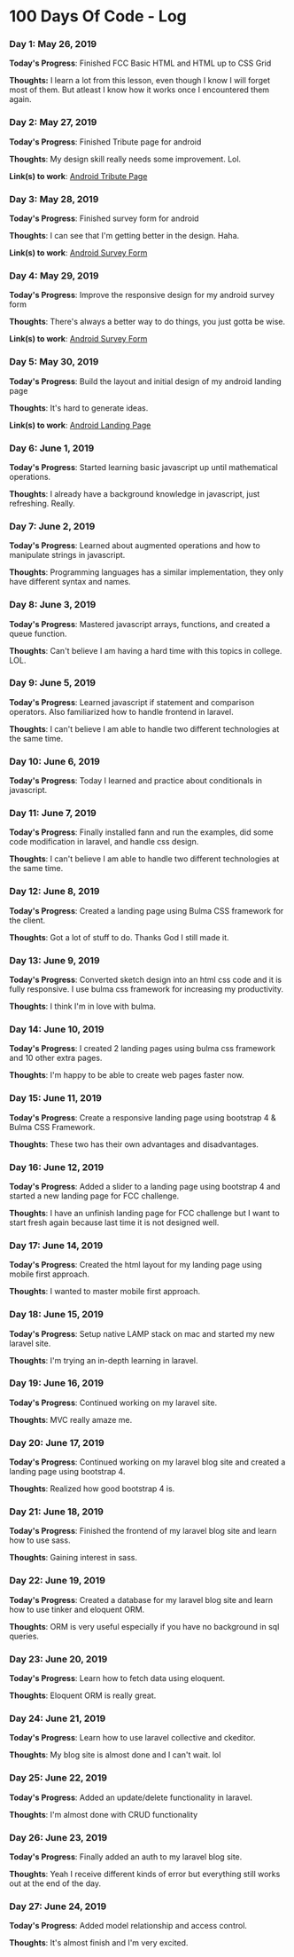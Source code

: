 # 100 Days Of Code - Log

### Day 1: May 26, 2019

**Today's Progress**: Finished FCC Basic HTML and HTML up to CSS Grid

**Thoughts:** I learn a lot from this lesson, even though I know I will forget most of them. But atleast I know how it works once I encountered them again.

### Day 2: May 27, 2019

**Today's Progress**: Finished Tribute page for android

**Thoughts**: My design skill really needs some improvement. Lol.

**Link(s) to work**: [Android Tribute Page](https://johnfrail.github.io/android-tribute-page/)

### Day 3: May 28, 2019

**Today's Progress**: Finished survey form for android

**Thoughts**: I can see that I'm getting better in the design. Haha.

**Link(s) to work**: [Android Survey Form](https://johnfrail.github.io/android-survey-form/)

### Day 4: May 29, 2019

**Today's Progress**: Improve the responsive design for my android survey form

**Thoughts**: There's always a better way to do things, you just gotta be wise.

**Link(s) to work**: [Android Survey Form](https://johnfrail.github.io/android-survey-form/)

### Day 5: May 30, 2019

**Today's Progress**: Build the layout and initial design of my android landing page

**Thoughts**: It's hard to generate ideas.

**Link(s) to work**: [Android Landing Page](https://codepen.io/johnfrail/pen/BeqMeR)

### Day 6: June 1, 2019

**Today's Progress**: Started learning basic javascript up until mathematical operations.

**Thoughts**: I already have a background knowledge in javascript, just refreshing. Really.

### Day 7: June 2, 2019

**Today's Progress**: Learned about augmented operations and how to manipulate strings in javascript.

**Thoughts**: Programming languages has a similar implementation, they only have different syntax and names.

### Day 8: June 3, 2019

**Today's Progress**: Mastered javascript arrays, functions, and created a queue function.

**Thoughts**: Can't believe I am having a hard time with this topics in college. LOL.

### Day 9: June 5, 2019

**Today's Progress**: Learned javascript if statement and comparison operators. Also familiarized how to handle frontend in laravel.

**Thoughts**: I can't believe I am able to handle two different technologies at the same time.

### Day 10: June 6, 2019

**Today's Progress**: Today I learned and practice about conditionals in javascript.


### Day 11: June 7, 2019

**Today's Progress**: Finally installed fann and run the examples, did some code modification in laravel, and handle css design.

**Thoughts**: I can't believe I am able to handle two different technologies at the same time.

### Day 12: June 8, 2019

**Today's Progress**: Created a landing page using Bulma CSS framework for the client.

**Thoughts**: Got a lot of stuff to do. Thanks God I still made it.

### Day 13: June 9, 2019

**Today's Progress**: Converted sketch design into an html css code and it is fully responsive. I use bulma css framework for increasing my productivity.

**Thoughts**: I think I'm in love with bulma.

### Day 14: June 10, 2019

**Today's Progress**: I created 2 landing pages using bulma css framework and 10 other extra pages.

**Thoughts**: I'm happy to be able to create web pages faster now.

### Day 15: June 11, 2019

**Today's Progress**: Create a responsive landing page using bootstrap 4 & Bulma CSS Framework.

**Thoughts**: These two has their own advantages and disadvantages.

### Day 16: June 12, 2019

**Today's Progress**: Added a slider to a landing page using bootstrap 4 and started a new landing page for FCC challenge.

**Thoughts**: I have an unfinish landing page for FCC challenge but I want to start fresh again because last time it is not designed well.

### Day 17: June 14, 2019

**Today's Progress**: Created the html layout for my landing page using mobile first approach.

**Thoughts**: I wanted to master mobile first approach.

### Day 18: June 15, 2019

**Today's Progress**: Setup native LAMP stack on mac and started my new laravel site.

**Thoughts**: I'm trying an in-depth learning in laravel.

### Day 19: June 16, 2019

**Today's Progress**: Continued working on my laravel site.

**Thoughts**: MVC really amaze me.

### Day 20: June 17, 2019

**Today's Progress**: Continued working on my laravel blog site and created a landing page using bootstrap 4.

**Thoughts**: Realized how good bootstrap 4 is.

### Day 21: June 18, 2019

**Today's Progress**: Finished the frontend of my laravel blog site and learn how to use sass.

**Thoughts**: Gaining interest in sass.

### Day 22: June 19, 2019

**Today's Progress**: Created a database for my laravel blog site and learn how to use tinker and eloquent ORM.

**Thoughts**: ORM is very useful especially if you have no background in sql queries.

### Day 23: June 20, 2019

**Today's Progress**: Learn how to fetch data using eloquent.

**Thoughts**: Eloquent ORM is really great.

### Day 24: June 21, 2019

**Today's Progress**: Learn how to use laravel collective and ckeditor.

**Thoughts**: My blog site is almost done and I can't wait. lol

### Day 25: June 22, 2019

**Today's Progress**: Added an update/delete functionality in laravel.

**Thoughts**: I'm almost done with CRUD functionality

### Day 26: June 23, 2019

**Today's Progress**: Finally added an auth to my laravel blog site.

**Thoughts**: Yeah I receive different kinds of error but everything still works out at the end of the day.

### Day 27: June 24, 2019

**Today's Progress**: Added model relationship and access control.

**Thoughts**: It's almost finish and I'm very excited.
